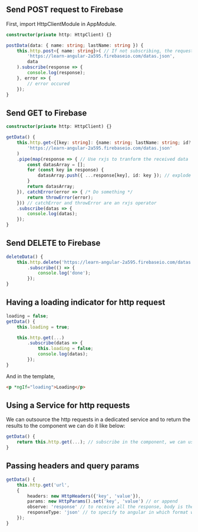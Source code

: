 ## Send POST request to Firebase

First, import HttpClientModule in AppModule.

```typescript
constructor(private http: HttpClient) {}

postData(data: { name: string; lastName: string }) {
    this.http.post<{ name: string}>( // If not subscribing, the request won't be sent
        'https://learn-angular-2a595.firebaseio.com/datas.json',
        data
    ).subscribe(response => {
        console.log(response);
    }, error => {
        // error occured
    });
}
```

## Send GET to Firebase

```typescript
constructor(private http: HttpClient) {}

getData() {
    this.http.get<{[key: string]: {name: string; lastName: string; id?: string}}>( // If not subscribing, the request won't be sent, it's recommended to type everything...
        'https://learn-angular-2a595.firebaseio.com/datas.json'
    )
    .pipe(map(response => { // Use rxjs to tranform the received data
        const datasArray = [];
        for (const key in response) {
            datasArray.push({ ...response[key], id: key }); // explode the data and add the id to the object
        }
        return datasArray;
    }), catchError(error => { /* Do something */ 
        return throwError(error);
    })) // catchError and throwError are an rxjs operator 
    .subscribe(datas => {
        console.log(datas);
    });
}
```

## Send DELETE to Firebase

```typescript
deleteData() {
    this.http.delete('https://learn-angular-2a595.firebaseio.com/datas.json')
        .subscribe(() => {
            console.log('done');
        });
}
```

## Having a loading indicator for http request

```typescript
loading = false;
getData() {
    this.loading = true;

    this.http.get(...)
        .subscribe(datas => {
            this.loading = false;
            console.log(datas);
        });
}
```

And in the template,
```html
<p *ngIf="loading">Loading</p>
```

## Using a Service for http requests

We can outsource the http requests in a dedicated service and to return the results to the component we can do it like below:

```typescript
getData() {
    return this.http.get(...); // subscribe in the component, we can use subject as well in case where we might have multiple subscribers.
}
```

## Passing headers and query params

```typescript
getData() {
    this.http.get('url',
    {
        headers: new HttpHeaders({'key', 'value'}),
        params: new HttpParams().set('key', 'value') // or append
        observe: 'response' // to receive all the response, body is the default. We can use events to receive only http events.
        responseType: 'json' // to specify to angular in which format we want the response: angular will do the transformation
    });
}
```

